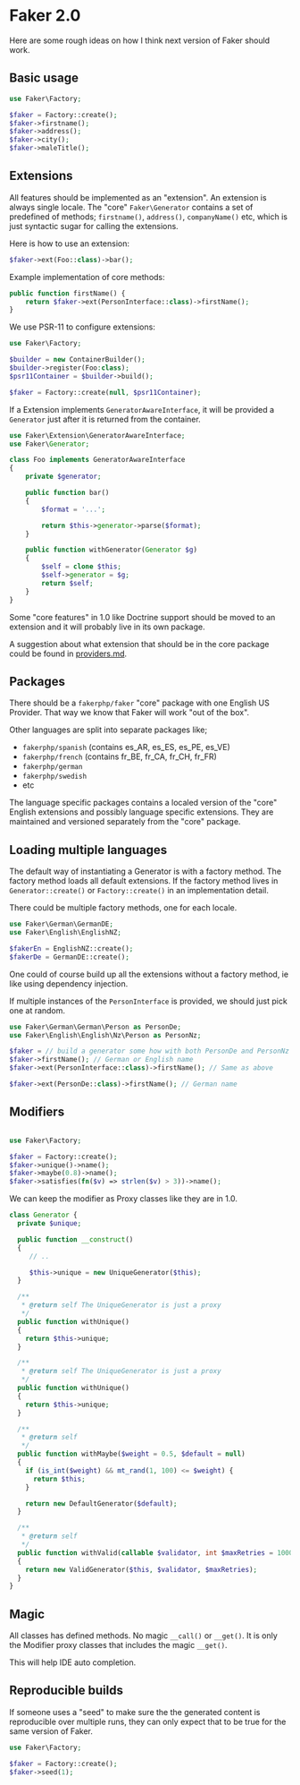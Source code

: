 # Faker 2.0

Here are some rough ideas on how I think next version of Faker should work.

## Basic usage

```php
use Faker\Factory;

$faker = Factory::create();
$faker->firstname();
$faker->address();
$faker->city();
$faker->maleTitle();
```

## Extensions

All features should be implemented as an "extension". An extension is always single
locale. The "core" `Faker\Generator` contains a set of predefined of methods; `firstname()`,
`address()`, `companyName()` etc, which is just syntactic sugar for calling the
extensions.

Here is how to use an extension:

```php
$faker->ext(Foo::class)->bar();
```

Example implementation of core methods:

```php
public function firstName() {
    return $faker->ext(PersonInterface::class)->firstName();
}
```

We use PSR-11 to configure extensions:

```php
use Faker\Factory;

$builder = new ContainerBuilder();
$builder->register(Foo:class);
$psr11Container = $builder->build();

$faker = Factory::create(null, $psr11Container);
```

If a Extension implements `GeneratorAwareInterface`, it will be provided a `Generator`
just after it is returned from the container.

```php
use Faker\Extension\GeneratorAwareInterface;
use Faker\Generator;

class Foo implements GeneratorAwareInterface
{
    private $generator;

    public function bar()
    {
        $format = '...';

        return $this->generator->parse($format);
    }

    public function withGenerator(Generator $g)
    {
        $self = clone $this;
        $self->generator = $g;
        return $self;
    }
}
```

Some "core features" in 1.0 like Doctrine support should be moved to an extension
and it will probably live in its own package.

A suggestion about what extension that should be in the core package could be found
in [providers.md](./PROVIDERS.md).

## Packages

There should be a `fakerphp/faker` "core" package with one English US Provider.
That way we know that Faker will work "out of the box".

Other languages are split into separate packages like;

- `fakerphp/spanish` (contains es_AR, es_ES, es_PE, es_VE)
- `fakerphp/french` (contains fr_BE, fr_CA, fr_CH, fr_FR)
- `fakerphp/german`
- `fakerphp/swedish`
- etc

The language specific packages contains a localed version of the "core" English
extensions and possibly language specific extensions. They are maintained and versioned
separately from the "core" package.

## Loading multiple languages

The default way of instantiating a Generator is with a factory method.
The factory method loads all default extensions. If the factory
method lives in `Generator::create()` or `Factory::create()` in an implementation
detail.

There could be multiple factory methods, one for each locale.

```php
use Faker\German\GermanDE;
use Faker\English\EnglishNZ;

$fakerEn = EnglishNZ::create();
$fakerDe = GermanDE::create();
```

One could of course build up all the extensions without a factory method, ie
like using dependency injection.

If multiple instances of the `PersonInterface` is provided, we should just pick
one at random.

```php
use Faker\German\German\Person as PersonDe;
use Faker\English\English\Nz\Person as PersonNz;

$faker = // build a generator some how with both PersonDe and PersonNz
$faker->firstName(); // German or English name
$faker->ext(PersonInterface::class)->firstName(); // Same as above

$faker->ext(PersonDe::class)->firstName(); // German name
```

## Modifiers

```php

use Faker\Factory;

$faker = Factory::create();
$faker->unique()->name();
$faker->maybe(0.8)->name();
$faker->satisfies(fn($v) => strlen($v) > 3))->name();
```

We can keep the modifier as Proxy classes like they are in 1.0.

```php
class Generator {
  private $unique;

  public function __construct()
  {
     // ..

     $this->unique = new UniqueGenerator($this);
  }

  /**
   * @return self The UniqueGenerator is just a proxy
   */
  public function withUnique()
  {
    return $this->unique;
  }

  /**
   * @return self The UniqueGenerator is just a proxy
   */
  public function withUnique()
  {
    return $this->unique;
  }

  /**
   * @return self
   */
  public function withMaybe($weight = 0.5, $default = null)
  {
    if (is_int($weight) && mt_rand(1, 100) <= $weight) {
      return $this;
    }

    return new DefaultGenerator($default);
  }

  /**
   * @return self
   */
  public function withValid(callable $validator, int $maxRetries = 10000)
  {
    return new ValidGenerator($this, $validator, $maxRetries);
  }
}
```

## Magic

All classes has defined methods. No magic `__call()` or `__get()`. It is only the
Modifier proxy classes that includes the magic `__get()`.

This will help IDE auto completion.

## Reproducible builds

If someone uses a "seed" to make sure the the generated content is reproducible
over multiple runs, they can only expect that to be true for the same version of
Faker.

```php
use Faker\Factory;

$faker = Factory::create();
$faker->seed(1);
```
